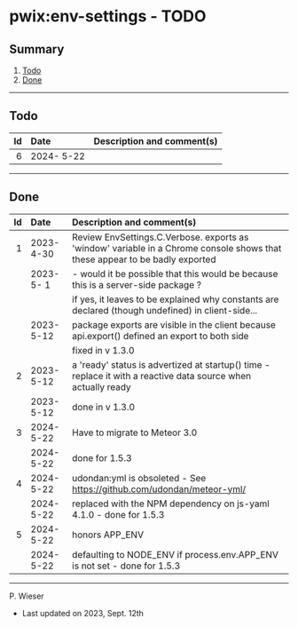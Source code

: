 # pwix:env-settings - TODO

## Summary

1. [Todo](#todo)
2. [Done](#done)

---
## Todo

|   Id | Date       | Description and comment(s) |
| ---: | :---       | :---                       |
|    6 | 2024- 5-22 |  |

---
## Done

|   Id | Date       | Description and comment(s) |
| ---: | :---       | :---                       |
|    1 | 2023- 4-30 | Review EnvSettings.C.Verbose. exports as 'window' variable in a Chrome console shows that these appear to be badly exported |
|      | 2023- 5- 1 | - would it be possible that this would be because this is a server-side package ? |
|      |            |   if yes, it leaves to be explained why constants are declared (though undefined) in client-side... |
|      | 2023- 5-12 | package exports are visible in the client because api.export() defined an export to both side |
|      |            | fixed in v 1.3.0 |
|    2 | 2023- 5-12 | a 'ready' status is advertized at startup() time - replace it with a reactive data source when actually ready |
|      | 2023- 5-12 | done in v 1.3.0 |
|    3 | 2024- 5-22 | Have to migrate to Meteor 3.0 |
|      | 2024- 5-22 | done for 1.5.3 |
|    4 | 2024- 5-22 | udondan:yml is obsoleted - See https://github.com/udondan/meteor-yml/ |
|      | 2024- 5-22 | replaced with the NPM dependency on js-yaml 4.1.0 - done for 1.5.3 |
|    5 | 2024- 5-22 | honors APP_ENV |
|      | 2024- 5-22 | defaulting to NODE_ENV if process.env.APP_ENV is not set - done for 1.5.3 |

---
P. Wieser
- Last updated on 2023, Sept. 12th
